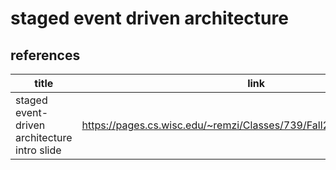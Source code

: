 # staged event driven architecture
## references
|title|link|
|-|-|
|staged event-driven architecture intro slide|https://pages.cs.wisc.edu/~remzi/Classes/739/Fall2016/Papers/seda.pdf|
